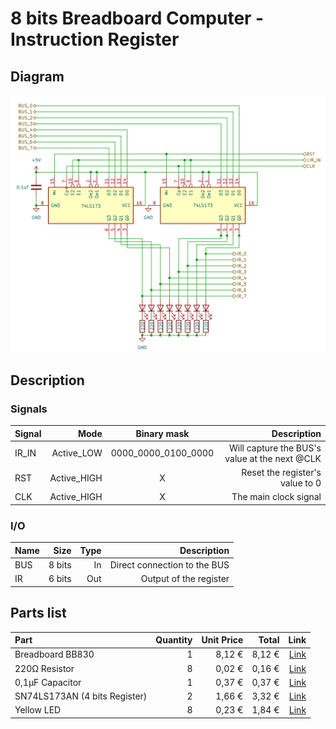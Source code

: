 # 8 bits Breadboard Computer - Instruction Register

## Diagram
<img src="schematics/instruction_register.png">

## Description

### Signals
| Signal |        Mode |     Binary mask     |                                   Description |
|:-------|------------:|:-------------------:|----------------------------------------------:|
| IR_IN  |  Active_LOW | 0000_0000_0100_0000 | Will capture the BUS's value at the next @CLK |
| RST    | Active_HIGH |          X          |               Reset the register's value to 0 |
| CLK    | Active_HIGH |          X          |                         The main clock signal |

### I/O
| Name |   Size |     Type |                  Description |
|:-----|-------:|---------:|-----------------------------:|
| BUS  | 8 bits |       In | Direct connection to the BUS |
| IR   | 6 bits |      Out |       Output of the register |

## Parts list

| Part                                    | Quantity | Unit Price |  Total |                                                                                                                                                                                                                                                                                                                                                                                                                                                                                                                                                                                                                                    Link |
|:----------------------------------------|---------:|-----------:|-------:|----------------------------------------------------------------------------------------------------------------------------------------------------------------------------------------------------------------------------------------------------------------------------------------------------------------------------------------------------------------------------------------------------------------------------------------------------------------------------------------------------------------------------------------------------------------------------------------------------------------------------------------:|
| Breadboard BB830                        |        1 |     8,12 € | 8,12 € |                                                                                                                                                                                                                                                                                                                                                                                                                                                                                                                            [Link](https://www.mouser.fr/ProductDetail/BusBoard-Prototype-Systems/BB830?qs=VEfmQw3KOauhPeTwYxNCaA%3D%3D) |
| 220Ω Resistor                           |        8 |     0,02 € | 0,16 € |                                                                                                                                                                                                                                                                                                                                                                                                                                                                                                                                    [Link](https://www.mouser.fr/ProductDetail/YAGEO/CFR-25JT-52-220R?qs=KUIzHt%2Fe91lrctWTReofaw%3D%3D) |
| 0,1µF Capacitor                         |        1 |     0,37 € | 0,37 € |                                                                                                                                                                                                                                                                                                                                                                                                                                                                                           [Link](https://www.mouser.fr/ProductDetail/Vishay-BC-Components/K104K15X7RF53H5G?qs=sGAEpiMZZMsh%252B1woXyUXj30ZYomYlxpXf%2Fk4SX%252BaKhs%3D) |
| SN74LS173AN (4 bits Register)           |        2 |     1,66 € | 3,32 € |                                                                                                                                                                                                                                                                                                                                                                                                                                                                                                                               [Link](https://www.mouser.lu/ProductDetail/Texas-Instruments/SN74LS173AN?qs=nMmhAzRCgdAkY4Cck6ihbQ%3D%3D) |
| Yellow LED                              |        8 |     0,23 € | 1,84 € |                                                                                                                                                                                                                                                                                                                                                                                                                                                                                                                                         [Link](https://www.mouser.lu/ProductDetail/Kingbright/WP7113YT?qs=YPg7lQ8MWSfGn6TgDjFnaQ%3D%3D) |
